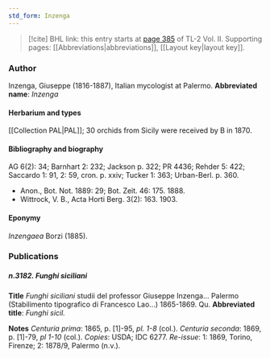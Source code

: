 ```yaml
---
std_form: Inzenga
---
```


> [!cite] BHL link: this entry starts at [page 385](https://www.biodiversitylibrary.org/page/33068627) of TL-2 Vol. II.
> Supporting pages: [[Abbreviations|abbreviations]], [[Layout key|layout key]].

### Author

Inzenga, Giuseppe (1816-1887), Italian mycologist at Palermo. 
**Abbreviated name**: *Inzenga*

#### Herbarium and types

[[Collection PAL|PAL]]; 30 orchids from Sicily were received by B in 1870.

#### Bibliography and biography

AG 6(2): 34; Barnhart 2: 232; Jackson p. 322; PR 4436; Rehder 5: 422; Saccardo 1: 91, 2: 59, cron. p. xxiv; Tucker 1: 363; Urban-Berl. p. 360.
- Anon., Bot. Not. 1889: 29; Bot. Zeit. 46: 175. 1888.
- Wittrock, V. B., Acta Horti Berg. 3(2): 163. 1903.

#### Eponymy

*Inzengaea* Borzi (1885).

### Publications

##### n.3182. Funghi siciliani

**Title**
*Funghi siciliani* studii del professor Giuseppe Inzenga... Palermo (Stabilimento tipografico di Francesco Lao...) 1865-1869. Qu.
**Abbreviated title**: *Funghi sicil.*

**Notes**
*Centuria prima*: 1865, p. \[1\]-95, *pl. 1-8* (col.).
*Centuria seconda*: 1869, p. \[1\]-79, *pl 1-10* (col.).
*Copies*: USDA; IDC 6277.
*Re-issue*: 1: 1869, Torino, Firenze; 2: 1878/9, Palermo (n.v.).

